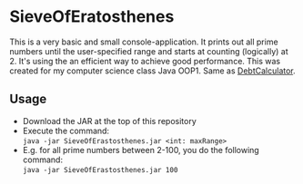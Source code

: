 #  SieveOfEratosthenes

This is a very basic and small console-application. It prints out all prime numbers until the user-specified range and starts at counting (logically) at 2. It's using the an efficient way to achieve good performance. This was created for my computer science class Java OOP1. Same as <a href="https://github.com/sero583/DebtCalculator">DebtCalculator</a>.

## Usage

* Download the JAR at the top of this repository
* Execute the command:<br>`java -jar SieveOfErastosthenes.jar <int: maxRange>` 
* E.g. for all prime numbers between 2-100, you do the following command:<br>
`java -jar SieveOfErastosthenes.jar 100`